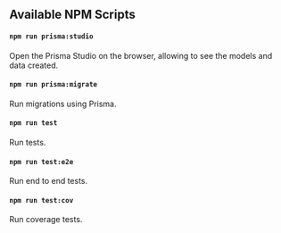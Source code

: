 ## Available NPM Scripts

#### `npm run prisma:studio`

Open the Prisma Studio on the browser, allowing to see the models and data created.

#### `npm run prisma:migrate`

Run migrations using Prisma.

#### `npm run test`

Run tests.

#### `npm run test:e2e`

Run end to end tests.

#### `npm run test:cov`

Run coverage tests.